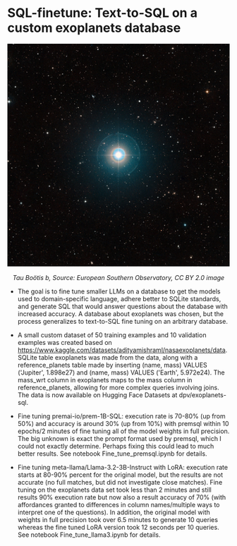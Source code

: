 # SQL-finetune: Text-to-SQL on a custom exoplanets database
<div style="text-align: center;">
    <img src="assets/tau-bootis-b.jpg" alt="Tau Boötis b" width="600" />
    <p><em>Tau Boötis b, Source: European Southern Observatory, CC BY 2.0 image</em></p>
</div>

- The goal is to fine tune smaller LLMs on a  database to get the models used to domain-specific language, adhere better to SQLite standards, and generate SQL that would answer questions about the database with increased accuracy.  A database about exoplanets was chosen, but the process generalizes to text-to-SQL fine tuning on an arbitrary database.
  
- A small custom dataset of 50 training examples and 10 validation examples was created based on https://www.kaggle.com/datasets/adityamishraml/nasaexoplanets/data. SQLite table exoplanets was made from the data, along with a reference_planets table made by inserting (name, mass) VALUES ('Jupiter', 1.898e27) and (name, mass) VALUES ('Earth', 5.972e24). The mass_wrt column in exoplanets maps to the mass column in reference_planets, allowing for more complex queries involving joins.  The data is now available on Hugging Face Datasets at dpv/exoplanets-sql.  
  
- Fine tuning premai-io/prem-1B-SQL: execution rate is 70-80% (up from 50%) and accuracy is around 30% (up from 10%) with premsql within 10 epochs/2 minutes of fine tuning all of the model weights in full precision.  The big unknown is exact the prompt format used by premsql, which I could not exactly determine.  Perhaps fixing this could lead to much better results. See notebook Fine_tune_premsql.ipynb for details.
  
- Fine tuning meta-llama/Llama-3.2-3B-Instruct with LoRA: execution rate starts at 80-90% percent for the original model, but the results are not accurate (no full matches, but did not investigate close matches). Fine tuning on the exoplanets data set took less than 2 minutes and still results 90% execution rate but now also a result accuracy of 70% (with affordances granted to differences in column names/multiple ways to interpret one of the questions).  In addition, the original model with weights in full precision took over 6.5 minutes to generate 10 queries whereas the fine tuned LoRA version took 12 seconds per 10 queries.  See notebook Fine_tune_llama3.ipynb for details.
